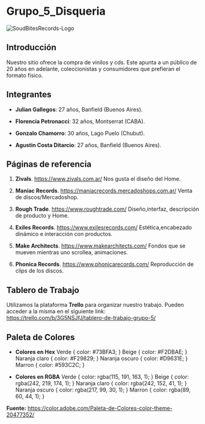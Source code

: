# Grupo_5_Disqueria

![SoudBitesRecords-Logo](https://user-images.githubusercontent.com/108841314/185528151-f94a0ef7-04f0-4dfc-b4c6-14f74a8d57c4.jpg)

## Introducción
Nuestro sitio ofrece la compra de vinilos y cds. Este apunta a un público de 20 años en adelante, coleccionistas y consumidores que prefieran el formato físico.


## Integrantes

* **Julian Gallegos**: 27 años, Banfield (Buenos Aires).

* **Florencia Petronacci**: 32 años, Montserrat (CABA).  

* **Gonzalo Chamorro**: 30 años, Lago Puelo (Chubut).

* **Agustin Costa Ditarcio**: 27 años, Banfield (Buenos Aires).



## Páginas de referencia

1. **Zivals**. https://www.zivals.com.ar/ Nos gusta el diseño del Home.

2. **Maniac Records**. https://maniacrecords.mercadoshops.com.ar/ Venta de discos/Mercadoshop.

3. **Rough Trade**. https://www.roughtrade.com/ Diseño,interfaz, descripción de producto y Home.

4. **Exiles Records**. https://www.exilesrecords.com/ Estética,encabezado dinámico e interacción con productos. 

5. **Make Architects**. https://www.makearchitects.com/ Fondos que se mueven mientras uno scrollea, animaciones.

6. **Phonica Records**. https://www.phonicarecords.com/ Reproducción de clips de los discos.



## Tablero de Trabajo

Utilizamos la plataforma **Trello** para organizar nuestro trabajo. Pueden acceder a la misma en el siguiente link:
https://trello.com/b/3G5NSJfJ/tablero-de-trabajo-grupo-5/

## Paleta de Colores

* **Colores en Hex**
Verde { color: #73BFA3; } 
Beige { color: #F2DBAE; }
Naranja claro { color: #F29829; }
Naranja oscuro { color: #D9631E; }
Marron { color: #593C2C; }

* **Colores en RGBA**
Verde { color: rgba(115, 191, 163, 1); }
Beige { color: rgba(242, 219, 174, 1); }
Naranja claro { color: rgba(242, 152, 41, 1); }
Naranja oscuro { color: rgba(217, 99, 30, 1); }
Marron { color: rgba(89, 60, 44, 1); }

**Fuente:** https://color.adobe.com/Paleta-de-Colores-color-theme-20477352/
